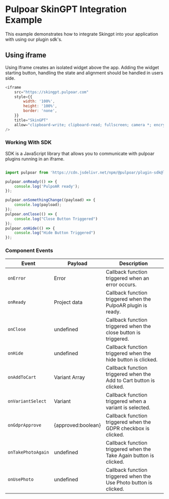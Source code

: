 # Pulpoar SkinGPT Integration Example

This example demonstrates how to integrate Skingpt into your application with using our plugin sdk's.

## Using iframe
Using Iframe creates an isolated widget above the app. Adding the widget starting button, handling the state and alignment should be handled in users side.

```js
<iframe
    src="https://skingpt.pulpoar.com"
    style={{
        width: '100%',
        height: '100%',
        border: 'none',
    }}
    title="SkinGPT"
    allow="clipboard-write; clipboard-read; fullscreen; camera *; encrypted-media;"
/>
```
### Working With SDK
SDK is a JavaScript library that allows you to communicate with pulpoar plugins running in an iframe.

```js

import pulpoar from 'https://cdn.jsdelivr.net/npm/@pulpoar/plugin-sdk@latest';

pulpoar.onReady(() => {
    console.log('PulpoAR ready');
});

pulpoar.onSomethingChange((payload) => {
    console.log(payload);
});
pulpoar.onClose(() => {
    console.log("Close Button Triggered")
});
pulpoar.onHide(() => {
    console.log("Hide Button Triggered")
});


```



### Component Events


| Event              | Payload                                                                                           | Description                                                         |
|--------------------|---------------------------------------------------------------------------------------------------|---------------------------------------------------------------------|
| `onError`          | Error                                                                                             | Callback function triggered when an error occurs.                   |
| `onReady`          | Project data	                                                                                     | Callback function triggered when the PulpoAR plugin is ready.       |
| `onClose`          | undefined	                                                                                    | Callback function triggered when the close button is triggered.     |
| `onHide`           | undefined	                                                                                    | Callback function triggered when the hide button is clicked.        |
| `onAddToCart`      | Variant Array	                                                                                    | Callback function triggered when the Add to Cart button is clicked. |
| `onVariantSelect`  | Variant                                                                                           | Callback function triggered when a variant is selected.             |
| `onGdprApprove`    | {approved:boolean}                                                                                | Callback function triggered when the GDPR checkbox is clicked.      |
| `onTakePhotoAgain` | undefined                                                                                         | Callback function triggered when the Take Again button is clicked.  |
| `onUsePhoto`       | undefined                                                                                         | Callback function triggered when the Use Photo button is clicked.   |
